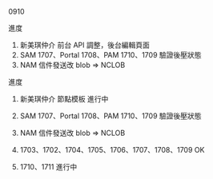 0910

進度

1. 新美琪仲介 前台 API 調整，後台編輯頁面
2. SAM 1707、Portal 1708、PAM 1710、1709 驗證後壓狀態
3. NAM 信件發送改 blob => NCLOB

進度

1. 新美琪仲介 節點模板 進行中
2. SAM 1707、Portal 1708、PAM 1710、1709 驗證後壓狀態
3. NAM 信件發送改 blob => NCLOB

1. 1703、1702、1704、1705、1706、1707、1708、1709 OK
2. 1710、1711 進行中


<!-- <nb-card style="height: 600px; overflow: auto; width: 1000px; " class="mr-md-5 ml-md-5">
  <nb-card-header>
    <span>{{EditHeader}}</span>
  </nb-card-header>
  <nb-card-body> -->

<!-- <div class="row  p-2">
      <div class="col-12 col-md-12">

        <div class="row">

          <div class="form-group row col-12">
            <label for="cName" class=" col-md-4 col-form-label">節點名稱</label>
            <div class="col-md-8">
              <input [disabled]="!IsEdit" type="text" nbInput id="cName" name="cName" placeholder="節點名稱"
                [(ngModel)]="menuContent.cName" nbTooltipTrigger="focus" nbTooltip="請輸入節點名稱" nbTooltipPlacement="right">
            </div>
          </div>

          <div class="form-group row col-12">
            <label for="cMenuId" class=" col-md-4 col-form-label">tblMenu 流水號</label>
            <div class="col-md-8">
              <input type="number" nbInput id="cMenuId" name="cMenuId" placeholder="tblMenu 流水號"
                [(ngModel)]="menuContent.cMenuID" nbTooltipTrigger="focus" nbTooltip="請輸入tblMenu 流水號"
                nbTooltipPlacement="right">
            </div>
          </div>
          <div class="form-group row col-12">
            <label for="cParentId" class=" col-md-4 col-form-label">父內容節點ID</label>
            <div class="col-md-8">
              <input type="number" nbInput id="cParentId" name="cParentId" placeholder="父內容節點ID"
                [(ngModel)]="menuContent.cParentID" nbTooltipTrigger="focus" nbTooltip="請輸入父內容節點ID"
                nbTooltipPlacement="right">
            </div>
          </div>
          <div class="form-group row col-12">
            <label for="cStatus" class=" col-md-4 col-form-label">狀態</label>
            <div class="col-md-8">
              <nb-radio-group [(ngModel)]="menuContent.cStatus">
                <nb-radio [value]="0">停用</nb-radio>
                <nb-radio [value]="1">啟用</nb-radio>
              </nb-radio-group>
            </div>
          </div>
          <div class="form-group row col-12">
            <label for="cContent" class=" col-md-4 col-form-label">文本</label>
            <div class="col-md-8">
              <textarea nbTooltipTrigger="focus" nbTooltip="請輸入文本" nbTooltipPlacement="right" id="cContent"
                name="cContent" placeholder="文本" nbInput fullWidth [(ngModel)]="menuContent.cContent"></textarea>
            </div>
          </div>
          <div class="form-group row col-12">
            <label for="cPictureLink" class=" col-md-4 col-form-label">照片連結</label>
            <div class="col-md-8">
              <input type="text" nbInput id="cPictureLink" name="cPictureLink" placeholder="照片連結"
                [(ngModel)]="menuContent.cPictureLink" nbTooltipTrigger="focus" nbTooltip="請輸入照片連結"
                nbTooltipPlacement="right">
            </div>
          </div>
          <div class="form-group row col-12">
            <label for="cLink" class=" col-md-4 col-form-label">相關連結</label>
            <div class="col-md-8">
              <input type="text" nbInput id="cLink" name="cLink" placeholder="相關連結" [(ngModel)]="menuContent.cLink"
                nbTooltipTrigger="focus" nbTooltip="請輸入相關連結" nbTooltipPlacement="right">
            </div>
          </div>
          <div class="form-group row col-12">
            <label for="cRemark" class=" col-md-4 col-form-label">註記</label>
            <div class="col-md-8">
              <input type="text" nbInput id="cRemark" name="cRemark" placeholder="註記" [(ngModel)]="menuContent.cRemark"
                nbTooltipTrigger="focus" nbTooltip="請輸入註記" nbTooltipPlacement="right">
            </div>
          </div>
          <div class="form-group row col-12">
            <label for="cSort" class=" col-md-4 col-form-label">預設排序</label>
            <div class="col-md-8">
              <input type="number" nbInput id="cSort" name="cSort" placeholder="預設排序" [(ngModel)]="menuContent.cSort"
                nbTooltipTrigger="focus" nbTooltip="請輸入預設排序" nbTooltipPlacement="right">
            </div>
          </div>

        </div>

      </div>
    </div> -->
<!-- <button *ngIf="Nodes.Self != null" (click)="test()">test</button> -->

<!-- </nb-card-body>
  <nb-card-footer>
    <div class="row">
      <div class="col-12 text-center">
        <button class="btn btn-success mr-2" (click)="save(ref)">確定</button>
          <button class="btn btn-danger mr-2" (click)="ref.close()">取消</button>
      </div>
    </div>
  </nb-card-footer>
</nb-card> -->

<!-- <nb-card accent="success">
  <nb-card-header>
    <span>{{EditHeader}}</span>
  </nb-card-header>

  <nb-card-body class="bg-white">
    <ul *ngIf="Nodes.Self != null">
      <span class="RootFS">{{Nodes.Self.CName}}</span>
      <button type="button" class="mr20 btn btn-outline-success m-1  btn-sm" (click)="IsEdit=!IsEdit"><i
          class="fas fa-edit mr-1"></i>編輯</button>
      <hr>
      <ul *ngFor="let Blocks of Nodes.ChirldContent" style="display: flex;">
        <button *ngIf="IsEdit" type="button" class="iNmg btn btn-outline-danger m-1  btn-sm"
          (click)="DeleteBlock(Blocks.Self.CId)"><i class="far fa-trash-alt mr-1"></i></button>
        <details class="mr20" style="display: inline-flex;">
          <summary class="BlockFS">
            <span *ngIf="!IsEdit">{{Blocks.Self.CName}}</span>
            <input *ngIf="IsEdit" class="mr20" type="text" nbInput placeholder="區塊名稱" nbTooltipTrigger="focus"
              nbTooltip="請輸入區塊名稱" nbTooltipPlacement="right" [value]="Blocks.Self.CName">
          </summary>
          <div style='display: flex;margin-top: 15px;'>
            <button (click)="AddItem(Blocks.Self.CId)" *ngIf="IsEdit" type="button"
              class="iNmg mr20 btn btn-outline-success m-1  btn-sm"><i class="fas fa-plus mr-1"></i></button>
            <input [id]="'Block_'+Blocks.Self.CId" *ngIf="IsEdit" class="mr20" type="text" nbInput placeholder="新增內容大項"
              nbTooltipTrigger="focus" nbTooltip="請輸入大項名稱" nbTooltipPlacement="right">
          </div>
          <hr>
          <ul *ngFor="let Items of Blocks.ChirldContent">
            <button *ngIf="IsEdit" type="button" class="iNmg btn btn-outline-danger m-1  btn-sm"
              (click)="DeleteItem(Items.Self.CId)"><i class="far fa-trash-alt mr-1"></i></button>
            <span *ngIf="!IsEdit" class="ItemFS">{{Items.Self.CName}}</span>
            <input *ngIf="IsEdit" class="mr20" type="text" nbInput placeholder="大項名稱" nbTooltipTrigger="focus"
              nbTooltip="請輸入大項名稱" nbTooltipPlacement="right" [value]="Items.Self.CName">
            <button *ngIf="IsEdit" type="button" class="iNmg mr20 btn btn-outline-success m-1  btn-sm"><i
                class="fas fa-plus mr-1"></i></button>
            <nb-select *ngIf="IsEdit" class="mr20 stbtnW" placeholder="選擇新增細項類別">
              <nb-option value="">文字</nb-option>
              <nb-option value="">數字</nb-option>
              <nb-option value="">段落</nb-option>
              <nb-option value="">檔案/圖片</nb-option>
            </nb-select>
            <br *ngIf="IsEdit">
            <div *ngIf="IsEdit" style="margin:30px 0;margin-left: 60px;">
              <input nbInput type="text">
              <br>
              <input nbInput type="number">
              <br>
              <textarea nbInput></textarea>
              <br>
              <input style="width: 210px;" nbInput type="file">
            </div>
            <hr>
            <ul *ngFor="let Details of Items.ChirldContent">
              <span class="DetailFS">{{Details.Self.CName}}</span>
              <span *ngIf="!IsEdit" class="mr20 DetailFS">{{Details.Self.CContent}}</span>
              <hr>
            </ul>
          </ul>
        </details>
      </ul>
      <hr>
      <div *ngIf="IsEdit" style='display: flex;'>
        <button class="mr20 btn btn-success mr-2" (click)="AddBlock()"><i class="iNmg fas fa-plus mr-1"></i></button>
        <input class="mr20" [(ngModel)]="menuContent.cName" type="text" nbInput placeholder="區塊名稱"
          nbTooltipTrigger="focus" nbTooltip="請輸入區塊名稱" nbTooltipPlacement="right">
      </div>
    </ul>
  </nb-card-body>
</nb-card> -->


<!-- ts -->

<!-- import { MenuContentGetListResponse } from '../../../model/MenuContent/MenuContentGetListResponse';
// import { MenuContentGetListArg } from '../../../model/MenuContent/MenuContentGetListArg';
// import { MenuContentGetDataResponse } from '../../../model/MenuContent/MenuContentGetDataResponse';
// import { MenuContentGetDataArg } from '../../../model/MenuContent/MenuContentGetDataArg';
// import { MenuContentSaveDataResponse } from '../../../model/MenuContent/MenuContentSaveDataResponse';
// import { MenuContentSaveDataArg } from '../../../model/MenuContent/MenuContentSaveDataArg';
// import { MenuContentRemoveDataResponse } from '../../../model/MenuContent/MenuContentRemoveDataResponse';
// import { MenuContentRemoveDataArg } from '../../../model/MenuContent/MenuContentRemoveDataArg';
// import { MenuContentService } from '../../services/MenuContent.service';
// import { BaseComponent } from '../base/baseComponent';
// import { Component, Input, OnInit, TemplateRef } from '@angular/core';
// import { NbDialogService } from '@nebular/theme';
// import { MessageService } from '../../services/message.service';
// import { EnumStatusCode } from '../../enum/enumStatusCode';
// import { FormGroup, Validators } from '@angular/forms';
// import { ValidationHelper } from '../../helper/validationHelper';
// import { TheadTitlesRowComponent } from 'ng2-smart-table/lib/components/thead/rows/thead-titles-row.component';
// import { ActivatedRoute, Router } from '@angular/router';
// import { PetternHelper } from '../../helper/petternHelper';
// import { SharedObservable } from '../shared/shared.observable';
// import { AllowHelper } from '../../helper/allowHelper';
// import { NullTemplateVisitor } from '@angular/compiler';
// import { MenuService } from '../../services/Menu.service';

// @Component({
//   selector: 'ngx-MenuContent',
//   templateUrl: './MenuContent.component.html',
//   styleUrls: ['./MenuContent.component.scss'],
// })
// export class MenuContentComponent extends BaseComponent implements OnInit {

//   // request = new ShareRequest();
//   // userList = [] as User[];
//   // user = new User();
//   menuContentGetListArg = new MenuContentGetListArg();
//   menuContentGetDataArg = new MenuContentGetDataArg();
//   menuContentRemoveDataArg = new MenuContentRemoveDataArg();
//   MenuContentList = [] as MenuContentGetListResponse[];
//   menuContent = new MenuContentSaveDataArg();

//   //

//   isNew = false;


//   constructor(
//     private dialogService: NbDialogService,
//     private share: SharedObservable,
//     private _MenuContentService: MenuContentService,
//     private message: MessageService,
//     private valid: ValidationHelper,
//     protected allow: AllowHelper,
//     private router: Router,
//     private pettern: PetternHelper,
//     private _MenuService: MenuService,
//     private _ActivatedRoute: ActivatedRoute,
//   ) {
//     super(allow);

//     // this.share.SharedMenuContent.subscribe(res => {
//     //   this.MenuContentList = res;
//     // });

//     //console.log('Nodes', this.Nodes);
//     // this.GetNodes();
//   }

//   MenuContentId = -1;
//   ngOnInit(): void {
//     this._ActivatedRoute.queryParams.subscribe((queryParams) => {
//       this.MenuContentId = parseInt(queryParams['MenuContentId']);
//       this.getList();
//     });
//   }


//   // 取得列表
//   getList() {

//     this.menuContentGetListArg.PageSize = this.pageSize;
//     this.menuContentGetListArg.PageIndex = this.pageIndex;
//     this.menuContentGetListArg.cParentID = this.MenuContentId;

//     this._MenuContentService.GetList(this.menuContentGetListArg).subscribe(res => {
//       this.MenuContentList = res.Entries;
//       this.totalRecords = res.TotalItems;
//       // this.share.SetMenuContent(this.MenuContentList);
//     });

//   }

//   // 取得資料
//   getData(arg: MenuContentGetDataArg) {
//     this._MenuContentService.GetData(arg).subscribe(res => {
//       this.menuContent = res.Entries;
//     });
//   }


//   add(dialog: TemplateRef<any>) {
//     this.menuContent = new MenuContentSaveDataArg();
//     this.isNew = true;
//     this.dialogService.open(dialog);
//   }


//   save(ref: any) {

//     this.validation();
//     if (this.valid.errorMessages.length > 0) {
//       this.message.showErrorMSGs(this.valid.errorMessages);
//       return;
//     }


//     this._MenuContentService.SaveData(this.menuContent).subscribe(res => {
//       if (res.StatusCode === EnumStatusCode.Success) {
//         this.message.showSucessMSG('執行成功');
//         this.getList();
//         ref.close();
//       }
//     });

//   }

//   remove(arg: MenuContentRemoveDataArg) {
//     this._MenuContentService.RemoveData(arg).subscribe(res => {
//       this.message.showSucessMSG('執行成功');
//       this.getList();
//     });
//   }

//   onDelete(data: MenuContentRemoveDataArg) {
//     this.isNew = false;
//     if (window.confirm('是否確定刪除?')) {
//       this.remove(data);
//     } else {
//       return;
//     }
//   }

//   onEdit(data: MenuContentGetDataArg, dialog: TemplateRef<any>) {
//     this.isNew = false;
//     this.getData(data);
//     this.dialogService.open(dialog);
//   }

//   validation() {
//     this.valid.clear();

//     // this.valid.required('[帳號]', this.user.CAccount);
//     // this.valid.pattern('[帳號]', this.user.CAccount, this.pettern.AccountPettern);

//   }

//   Nodes: any = {};
//   IsEdit = false;
//   EditHeader = "區塊 > 內容大項 > 內容細項";
//   test() {
//     console.log(this.Nodes);
//   }

//   AddBlock() {
//     console.log(this.Nodes);
//     this.menuContent.cParentID = this.Nodes.Self.CId;
//     this.menuContent.cMenuID = this.Nodes.Self.CMenuId;
//     this._MenuContentService.AddBlock(this.menuContent).subscribe(res => {
//       if (res.StatusCode === EnumStatusCode.Success) {
//         this.message.showSucessMSG('執行成功');
//         this.menuContent.cName = '';
//         this.GetNodes();
//       }
//     });
//   }

//   DeleteBlock(cId) {
//     let arg = new MenuContentRemoveDataArg();
//     arg.cID = cId;
//     this._MenuContentService.DeleteBlock(arg).subscribe(res => {
//       if (res.StatusCode === EnumStatusCode.Success) {
//         this.message.showSucessMSG('執行成功');
//         this.menuContent.cName = '';
//         this.GetNodes();
//       }
//     });
//   }

//   GetNodes() {

//     let Params = this._ActivatedRoute.snapshot.params['cID'];
//     console.log('Params', Params);
//     if (Params != undefined) {
//       this._MenuService
//         .GetContentByMenuId(parseInt(Params))
//         .subscribe(res => {
//           this.Nodes = res.Entries;
//         });
//     }
//   }

//   AddItem(cId) {
//     let Temp = new MenuContentSaveDataArg();
//     Temp.cParentID = cId;
//     Temp.cMenuID = this.Nodes.Self.CMenuId;
//     let Data: any = document.getElementById("Block_" + cId);
//     Temp.cName = Data.value;
//     this._MenuContentService.AddItem(Temp).subscribe(res => {
//       if (res.StatusCode === EnumStatusCode.Success) {
//         this.message.showSucessMSG('執行成功');
//         Data.value = '';
//         this.GetNodes();
//       }
//     });
//   }

//   DeleteItem(cId) {
//     let arg = new MenuContentRemoveDataArg();
//     arg.cID = cId;
//     this._MenuContentService.DeleteItem(arg).subscribe(res => {
//       if (res.StatusCode === EnumStatusCode.Success) {
//         this.message.showSucessMSG('執行成功');
//         this.menuContent.cName = '';
//         this.GetNodes();
//       }
//     });
//   }
// } -->








<!-- c# -->

<!-- using App.Model;
using Microsoft.EntityFrameworkCore;
using System;
using System.Collections.Generic;
using System.Linq;
using System.Text;
using System.Threading.Tasks;
using Jose;
using App.Common;
using Mapster;
using App.Enum;
using App.EF.EF.dbTemplate;

namespace App.BLL
{
    public class MenuContent : ServiceBase, IMenuContent
    {
        public async Task<ResponseBase<List<MenuContentGetListResponse>>> GetList(MenuContentGetListArgs Args, JWTPayload jwtPayload)
        {
            var response = new ResponseBase<List<MenuContentGetListResponse>>()
            {
                Entries = new List<MenuContentGetListResponse>(),
            };

            try
            {
                await using (var context = base.dbJeanIntermediary(Enum.ConnectionMode.Slave))
                {

                    var result = context.TblMenuContent.Select(x => new MenuContentGetListResponse
                    {
                        cId = x.CId,
                        cName = x.CName,
                        cUpdator = x.CUpdator,
                        cUpdateDt = x.CUpdateDt,
                        cCodeId = x.CCodeId,
                        cMenuId = x.CMenuId,
                        cParentId = x.CParentId,
                        cStatus = x.CStatus,
                        cContent = x.CContent,
                        cPictureLink = x.CPictureLink,
                        cLink = x.CLink,
                        cRemark = x.CRemark,
                        cSort = x.CSort,
                    });



                    response.TotalItems = result.Count();
                    response.Entries = result.Skip((Args.PageIndex - 1) * Args.PageSize).Take(Args.PageSize).ToList();
                }
            }
            catch (Exception ex)
            {
                response.StatusCode = EnumStatusCode.Fail;
                response.Message = ex.Message;
                _logger.Error(string.Format("SearchIp EX Utc Now:{0}\n EX:{1}", DateTime.UtcNow.ToString("yyyy/MM/dd HH:mm:ss"), ex.ToString()));
            }
            return response;
        }
        public async Task<ResponseBase<MenuContentGetDataResponse>> GetData(MenuContentGetDataArgs Args, JWTPayload jwtPayload)
        {
            var response = new ResponseBase<MenuContentGetDataResponse>()
            {
                Entries = new MenuContentGetDataResponse(),
            };

            try
            {
                await using (var context = base.dbJeanIntermediary(Enum.ConnectionMode.Slave))
                {
                    var result = context.TblMenuContent.Where(x => x.CId == Args.cId).FirstOrDefault();

                    response.Entries = new MenuContentGetDataResponse()
                    {
                        cId = result.CId,
                        cName = result?.CName,
                        cUpdator = result?.CUpdator,
                        cUpdateDt = result?.CUpdateDt,
                        cCodeId = result?.CCodeId,
                        cMenuId = result?.CMenuId,
                        cParentId = result?.CParentId,
                        cStatus = result?.CStatus,
                        cContent = result?.CContent,
                        cPictureLink = result?.CPictureLink,
                        cLink = result?.CLink,
                        cRemark = result?.CRemark,
                        cSort = result?.CSort,
                    };
                }
            }
            catch (Exception ex)
            {
                response.StatusCode = EnumStatusCode.Fail;
                response.Message = ex.Message;
                _logger.Error(string.Format("SearchIp EX Utc Now:{0}\n EX:{1}", DateTime.UtcNow.ToString("yyyy/MM/dd HH:mm:ss"), ex.ToString()));
            }
            return response;
        }
        public async Task<ResponseBase<MenuContentSaveDataResponse>> SaveData(MenuContentSaveDataArgs Args, JWTPayload jwtPayload)
        {
            var response = new ResponseBase<MenuContentSaveDataResponse>()
            {
                Entries = new MenuContentSaveDataResponse(),
            };

            try
            {
                await using (var context = base.dbJeanIntermediary(Enum.ConnectionMode.Master))
                {
                    //新增編輯主檔
                    var IsAdd = true;
                    var tblMenuContent = new TblMenuContent();
                    if (Args.cId != null)
                    {
                        IsAdd = false;
                        tblMenuContent = context.TblMenuContent.FirstOrDefault(x => x.CId == Args.cId);
                    }

                    if (tblMenuContent == null)
                    {
                        tblMenuContent = new TblMenuContent();
                        IsAdd = true;
                    }
                    tblMenuContent.CName = Args.cName;
                    tblMenuContent.CCodeId = Args.cCodeId;
                    tblMenuContent.CMenuId = Args.cMenuId;
                    tblMenuContent.CParentId = Args.cParentId;
                    tblMenuContent.CStatus = Args.cStatus;
                    tblMenuContent.CContent = Args.cContent;
                    tblMenuContent.CPictureLink = Args.cPictureLink;
                    tblMenuContent.CLink = Args.cLink;
                    tblMenuContent.CRemark = Args.cRemark;
                    tblMenuContent.CSort = Args.cSort;

                    if (IsAdd)
                    {

                        context.TblMenuContent.Add(tblMenuContent);
                    }

                    context.SaveChanges();

                }
            }
            catch (Exception ex)
            {
                response.StatusCode = EnumStatusCode.Fail;
                response.Message = ex.Message;
                _logger.Error(string.Format("SearchIp EX Utc Now:{0}\n EX:{1}", DateTime.UtcNow.ToString("yyyy/MM/dd HH:mm:ss"), ex.ToString()));
            }
            return response;
        }
        public async Task<ResponseBase<MenuContentRemoveDataResponse>> RemoveData(MenuContentRemoveDataArgs Args, JWTPayload jwtPayload)
        {
            var response = new ResponseBase<MenuContentRemoveDataResponse>()
            {
                Entries = new MenuContentRemoveDataResponse(),
            };

            try
            {
                await using (var context = base.dbJeanIntermediary(Enum.ConnectionMode.Master))
                {
                    context.TblMenuContent.Remove(context.TblMenuContent.Find(Args.cId));
                    context.SaveChanges();
                }
            }
            catch (Exception ex)
            {
                response.StatusCode = EnumStatusCode.Fail;
                response.Message = ex.Message;
                _logger.Error(string.Format("SearchIp EX Utc Now:{0}\n EX:{1}", DateTime.UtcNow.ToString("yyyy/MM/dd HH:mm:ss"), ex.ToString()));
            }
            return response;
        }
        public async Task<ResponseBase<MenuContentSaveDataResponse>> AddBlock(MenuContentSaveDataArgs Args, JWTPayload jwtPayload)
        {
            var response = new ResponseBase<MenuContentSaveDataResponse>();
            try
            {
                await using (var context = base.dbJeanIntermediary(Enum.ConnectionMode.Master))
                {
                    var Block = new TblMenuContent();
                    Block.CName = Args.cName;
                    Block.CMenuId = Args.cMenuId;
                    Block.CParentId = Args.cParentId;
                    Block.CStatus = (int)Status.Enable;
                    context.TblMenuContent.Add(Block);
                    context.SaveChanges();
                }
            }
            catch (Exception ex)
            {
                response.StatusCode = EnumStatusCode.Fail;
                response.Message = ex.Message;
                _logger.Error(string.Format("SearchIp EX Utc Now:{0}\n EX:{1}", DateTime.UtcNow.ToString("yyyy/MM/dd HH:mm:ss"), ex.ToString()));
            }
            return response;
        }
        public async Task<ResponseBase<MenuContentSaveDataResponse>> DeleteBlock(MenuContentRemoveDataArgs Args, JWTPayload jwtPayload)
        {
            var response = new ResponseBase<MenuContentSaveDataResponse>();
            try
            {
                await using (var context = base.dbJeanIntermediary(Enum.ConnectionMode.Master))
                {

                    var RemoveList = new List<TblMenuContent>();

                    var Block = context.TblMenuContent.FirstOrDefault(x => x.CId == Args.cId);
                    RemoveList.Add(Block);
                    var Items = context.TblMenuContent.Where(x => x.CParentId == Args.cId);
                    RemoveList.AddRange(Items);
                    var ItemsCId = Items.Select(x => x.CId).ToList();
                    var Details = context.TblMenuContent.Where(x => ItemsCId.Contains((int)x.CParentId));
                    RemoveList.AddRange(Details);

                    context.TblMenuContent.RemoveRange(RemoveList);
                    context.SaveChanges();
                }
            }
            catch (Exception ex)
            {
                response.StatusCode = EnumStatusCode.Fail;
                response.Message = ex.Message;
                _logger.Error(string.Format("SearchIp EX Utc Now:{0}\n EX:{1}", DateTime.UtcNow.ToString("yyyy/MM/dd HH:mm:ss"), ex.ToString()));
            }
            return response;
        }

        public async Task<ResponseBase<MenuContentSaveDataResponse>> AddItem(MenuContentSaveDataArgs Args, JWTPayload jwtPayload)
        {
            var response = new ResponseBase<MenuContentSaveDataResponse>();
            try
            {
                await using (var context = base.dbJeanIntermediary(Enum.ConnectionMode.Master))
                {
                    var Item = new TblMenuContent();
                    Item.CName = Args.cName;
                    Item.CMenuId = Args.cMenuId;
                    Item.CParentId = Args.cParentId;
                    Item.CStatus = (int)Status.Enable;
                    context.TblMenuContent.Add(Item);
                    context.SaveChanges();
                }
            }
            catch (Exception ex)
            {
                response.StatusCode = EnumStatusCode.Fail;
                response.Message = ex.Message;
                _logger.Error(string.Format("SearchIp EX Utc Now:{0}\n EX:{1}", DateTime.UtcNow.ToString("yyyy/MM/dd HH:mm:ss"), ex.ToString()));
            }
            return response;
        }

        public async Task<ResponseBase<MenuContentSaveDataResponse>> DeleteItem(MenuContentRemoveDataArgs Args, JWTPayload jwtPayload)
        {
            var response = new ResponseBase<MenuContentSaveDataResponse>();
            try
            {
                await using (var context = base.dbJeanIntermediary(Enum.ConnectionMode.Master))
                {

                    var RemoveList = new List<TblMenuContent>();
             
                    var Items = context.TblMenuContent.Where(x => x.CParentId == Args.cId);
                    RemoveList.AddRange(Items);
                    var ItemsCId = Items.Select(x => x.CId).ToList();
                    var Details = context.TblMenuContent.Where(x => ItemsCId.Contains((int)x.CParentId));
                    RemoveList.AddRange(Details);

                    context.TblMenuContent.RemoveRange(RemoveList);
                    context.SaveChanges();
                }
            }
            catch (Exception ex)
            {
                response.StatusCode = EnumStatusCode.Fail;
                response.Message = ex.Message;
                _logger.Error(string.Format("SearchIp EX Utc Now:{0}\n EX:{1}", DateTime.UtcNow.ToString("yyyy/MM/dd HH:mm:ss"), ex.ToString()));
            }
            return response;
        }


        // 子節點管理

        public async Task<ResponseBase<List<MenuContentGetListResponse>>> GetMenuNodesList(MenuContentGetListArgs Args, JWTPayload jwtPayload)
        {
            var response = new ResponseBase<List<MenuContentGetListResponse>>()
            {
                Entries = new List<MenuContentGetListResponse>(),
            };

            try
            {
                await using (var context = base.dbJeanIntermediary(Enum.ConnectionMode.Slave))
                {
                    var result = context.TblMenuContent.Where(x=>
                    x.CContent == "子節點" &&
                    x.CMenuId == Args.cMenuId
                    ).Select(x => new MenuContentGetListResponse
                    {
                        cId = x.CId,
                        cName = x.CName,
                        cUpdator = x.CUpdator,
                        cUpdateDt = x.CUpdateDt,
                        cCodeId = x.CCodeId,
                        cMenuId = x.CMenuId,
                        cParentId = x.CParentId,
                        cStatus = 1, // 啟用
                        cContent = x.CContent,
                        cPictureLink = x.CPictureLink,
                        cLink = x.CLink,
                        cRemark = x.CRemark,
                        cSort = x.CSort,
                    });

                    response.TotalItems = result.Count();
                    response.Entries = result.Skip((Args.PageIndex - 1) * Args.PageSize).Take(Args.PageSize).ToList();
                }
            }
            catch (Exception ex)
            {
                response.StatusCode = EnumStatusCode.Fail;
                response.Message = ex.Message;
                _logger.Error(string.Format("SearchIp EX Utc Now:{0}\n EX:{1}", DateTime.UtcNow.ToString("yyyy/MM/dd HH:mm:ss"), ex.ToString()));
            }
            return response;
        }

        public async Task<ResponseBase<MenuContentGetDataResponse>> GetMenuNodeData(MenuContentGetDataArgs Args, JWTPayload jwtPayload)
        {
            throw new NotImplementedException();
        }

        public async Task<ResponseBase<MenuContentSaveDataResponse>> SaveMenuNodeData(MenuContentSaveDataArgs Args, JWTPayload jwtPayload)
        {
            var response = new ResponseBase<MenuContentSaveDataResponse>()
            {
                Entries = new MenuContentSaveDataResponse(),
            };

            try
            {
                await using (var context = base.dbJeanIntermediary(Enum.ConnectionMode.Master))
                {
                    //新增編輯主檔
                    var IsAdd = true;
                    var tblMenuContent = new TblMenuContent();
                    if (Args.cId != null)
                    {
                        IsAdd = false;
                        tblMenuContent = context.TblMenuContent.FirstOrDefault(x => x.CId == Args.cId);
                    }

                    if (tblMenuContent == null)
                    {
                        tblMenuContent = new TblMenuContent();
                        IsAdd = true;
                    }
                    tblMenuContent.CName = Args.cName;
                    tblMenuContent.CCodeId = Args.cCodeId;
                    tblMenuContent.CMenuId = Args.cMenuId;
                    tblMenuContent.CParentId = Args.cParentId;
                    tblMenuContent.CStatus = Args.cStatus;
                    tblMenuContent.CContent = "子節點"; //Args.cContent;
                    tblMenuContent.CPictureLink = Args.cPictureLink;
                    tblMenuContent.CLink = Args.cLink;
                    tblMenuContent.CRemark = Args.cRemark;
                    tblMenuContent.CSort = Args.cSort;

                    if (IsAdd)
                    {

                        context.TblMenuContent.Add(tblMenuContent);
                    }

                    context.SaveChanges();

                }
            }
            catch (Exception ex)
            {
                response.StatusCode = EnumStatusCode.Fail;
                response.Message = ex.Message;
                _logger.Error(string.Format("SearchIp EX Utc Now:{0}\n EX:{1}", DateTime.UtcNow.ToString("yyyy/MM/dd HH:mm:ss"), ex.ToString()));
            }
            return response;
        }

        public async Task<ResponseBase<MenuContentRemoveDataResponse>> RemoveMenuNodeData(MenuContentRemoveDataArgs Args, JWTPayload jwtPayload)
        {
            var response = new ResponseBase<MenuContentRemoveDataResponse>()
            {
                Entries = new MenuContentRemoveDataResponse(),
            };

            try
            {
                await using (var context = base.dbJeanIntermediary(Enum.ConnectionMode.Master))
                {
                    context.TblMenuContent.Remove(context.TblMenuContent.Find(Args.cId));
                    context.SaveChanges();

                    context.TblMenuContent.RemoveRange(context.TblMenuContent.Where(x=>x.CParentId == Args.cId));
                    context.SaveChanges();
                }
            }
            catch (Exception ex)
            {
                response.StatusCode = EnumStatusCode.Fail;
                response.Message = ex.Message;
                _logger.Error(string.Format("SearchIp EX Utc Now:{0}\n EX:{1}", DateTime.UtcNow.ToString("yyyy/MM/dd HH:mm:ss"), ex.ToString()));
            }
            return response;
        }
    }
} -->







